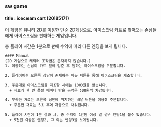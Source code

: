 ### sw game
#### title : icecream cart (20185171)

이 게임은 유니티 2D를 이용한 단순 2D게임으로, 아이스크림 카트로 찾아오는 손님들에게 아이스크림을 판매하는 게임입니다.

총 플레이 시간은 1분으로 판매 수익에 따라 다른 엔딩을 보게 됩니다.
```
#### Manual
(2D 게임으로 캐릭터 조작법은 존재하지 않습니다.)
1. 이동하는 손님이 카트 앞에 멈춘 후 원하는 아이스크림을 주문합니다.

2. 플레이어는 오른쪽 상단에 존재하는 메뉴 버튼을 통해 아이스크림을 제조합니다.

3. 주문대로 아이스크림을 제조할 시에는 1000원을 받습니다.
  + 재료가 한 번 틀릴 때마다 받을 금액은 500원씩 차감됩니다.
  
4. 부족한 재료는 오른쪽 상단에 위치하는 배달 버튼을 이용해 주문합니다.
  + 주문한 재료는 5초 후에 자동으로 채워집니다.
  
5. 플레이 시간이 1분 경과 시, 총 수익이 1만원 이상 일 경우 엔딩1을 볼수 있습니다.
  + 5천원 이상은 엔딩2, 그 외는 엔딩3을 보게됩니다.
```
